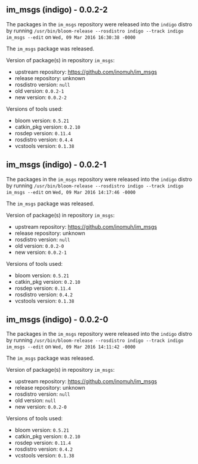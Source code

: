 ## im_msgs (indigo) - 0.0.2-2

The packages in the `im_msgs` repository were released into the `indigo` distro by running `/usr/bin/bloom-release --rosdistro indigo --track indigo im_msgs --edit` on `Wed, 09 Mar 2016 16:30:38 -0000`

The `im_msgs` package was released.

Version of package(s) in repository `im_msgs`:

- upstream repository: https://github.com/inomuh/im_msgs
- release repository: unknown
- rosdistro version: `null`
- old version: `0.0.2-1`
- new version: `0.0.2-2`

Versions of tools used:

- bloom version: `0.5.21`
- catkin_pkg version: `0.2.10`
- rosdep version: `0.11.4`
- rosdistro version: `0.4.4`
- vcstools version: `0.1.38`


## im_msgs (indigo) - 0.0.2-1

The packages in the `im_msgs` repository were released into the `indigo` distro by running `/usr/bin/bloom-release --rosdistro indigo --track indigo im_msgs --edit` on `Wed, 09 Mar 2016 14:17:46 -0000`

The `im_msgs` package was released.

Version of package(s) in repository `im_msgs`:

- upstream repository: https://github.com/inomuh/im_msgs
- release repository: unknown
- rosdistro version: `null`
- old version: `0.0.2-0`
- new version: `0.0.2-1`

Versions of tools used:

- bloom version: `0.5.21`
- catkin_pkg version: `0.2.10`
- rosdep version: `0.11.4`
- rosdistro version: `0.4.2`
- vcstools version: `0.1.38`


## im_msgs (indigo) - 0.0.2-0

The packages in the `im_msgs` repository were released into the `indigo` distro by running `/usr/bin/bloom-release --rosdistro indigo --track indigo im_msgs --edit` on `Wed, 09 Mar 2016 14:11:42 -0000`

The `im_msgs` package was released.

Version of package(s) in repository `im_msgs`:

- upstream repository: https://github.com/inomuh/im_msgs
- release repository: unknown
- rosdistro version: `null`
- old version: `null`
- new version: `0.0.2-0`

Versions of tools used:

- bloom version: `0.5.21`
- catkin_pkg version: `0.2.10`
- rosdep version: `0.11.4`
- rosdistro version: `0.4.2`
- vcstools version: `0.1.38`


